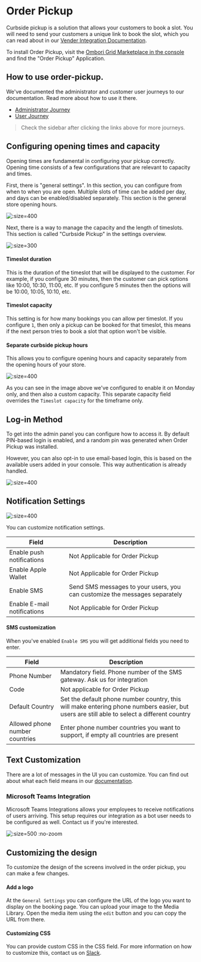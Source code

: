 # Order Pickup

Curbside pickup is a solution that allows your customers to book a slot. You will need to send your customers a unique link to book the slot, which you can read about in our [Vender Integration Documentation](https://ombori.atlassian.net/wiki/spaces/OAKB/pages/536346625/Curbside+pickup+Vendor+integration).

To install Order Pickup, visit the [Ombori Grid Marketplace in the console](https://console.omborigrid.com/) and find the "Order Pickup" Application.

## How to use order-pickup.
We've documented the administrator and customer user journeys to our documentation. Read more about how to use it there.

- [Administrator Journey](https://ombori.atlassian.net/wiki/spaces/OAKB/pages/214794413/Access+the+Curbside+Pickup+administrator)
- [User Journey](https://ombori.atlassian.net/wiki/spaces/OAKB/pages/214794491/Book+a+pickup+time+slot)

> Check the sidebar after clicking the links above for more journeys.

## Configuring opening times and capacity
Opening times are fundamental in configuring your pickup correctly. Opening time consists of a few configurations that are relevant to capacity and times.

First, there is "general settings". In this section, you can configure from when to when you are open. Multiple slots of time can be added per day, and days can be enabled/disabled separately. This section is the general store opening hours.

![](/assets/opening-hours.png ":size=400")

Next, there is a way to manage the capacity and the length of timeslots. This section is called "Curbside Pickup" in the settings overview.

![](/assets/curbside-timeslots.png ":size=300")

#### Timeslot duration
This is the duration of the timeslot that will be displayed to the customer. For example, if you configure 30 minutes, then the customer can pick options like 10:00, 10:30, 11:00, etc. If you configure 5 minutes then the options will be 10:00, 10:05, 10:10, etc.

#### Timeslot capacity
This setting is for how many bookings you can allow per timeslot. If you configure `1`, then only a pickup can be booked for that timeslot, this means if the next person tries to book a slot that option won't be visible.

#### Separate curbside pickup hours
This allows you to configure opening hours and capacity separately from the opening hours of your store. 

![](/assets/curbside-hours.png ":size=400")

As you can see in the image above we've configured to enable it on Monday only, and then also a custom capacity. This separate capacity field overrides the `Timeslot capacity` for the timeframe only.

## Log-in Method
To get into the admin panel you can configure how to access it. By default PIN-based login is enabled, and a random pin was generated when Order Pickup was installed. 

However, you can also opt-in to use email-based login, this is based on the available users added in your console. This way authentication is already handled.

![](/assets/login-method.png ":size=400")


## Notification Settings
![](/assets/notification-settings.png ":size=400")

You can customize notification settings.

| Field                       | Description                                                                |
| --------------------------- | -------------------------------------------------------------------------- |
| Enable push notifications   | Not Applicable for Order Pickup                                            |
| Enable Apple Wallet         | Not Applicable for Order Pickup                                            |
| Enable SMS                  | Send SMS messages to your users, you can customize the messages separately |
| Enable E-mail notifications | Not Applicable for Order Pickup                                            |

#### SMS customization
When you've enabled `Enable SMS` you will get additional fields you need to enter.

| Field                          | Description                                                                                                                                |
| ------------------------------ | ------------------------------------------------------------------------------------------------------------------------------------------ |
| Phone Number                   | Mandatory field. Phone number of the SMS gateway. Ask us for integration                                                                   |
| Code                           | Not applicable for Order Pickup                                                                                                            |
| Default Country                | Set the default phone number country, this will make entering phone numbers easier, but users are still able to select a different country |
| Allowed phone number countries | Enter phone number countries you want to support, if empty all countries are present                                                       |



## Text Customization
There are a lot of messages in the UI you can customize. You can find out about what each field means in our [documentation](https://ombori.atlassian.net/wiki/spaces/OAKB/pages/214761693/Curbside+Text+Communication+Customization).

### Microsoft Teams Integration
Microsoft Teams Integrations allows your employees to receive notifications of users arriving. This setup requires our integration as a bot user needs to be configured as well. Contact us if you're interested.

![](/assets/teams-integration.png ":size=500 :no-zoom")

## Customizing the design
To customize the design of the screens involved in the order pickup, you can make a few changes.

#### Add a logo
At the `General Settings` you can configure the URL of the logo you want to display on the booking page. You can upload your image to the Media Library. Open the media item using the `edit` button and you can copy the URL from there.

#### Customizing CSS
You can provide custom CSS in the CSS field. For more information on how to customize this, contact us on [Slack](https://join.slack.com/t/slack-pgo5586/shared_invite/zt-s1ajca83-k8i1f2mqgCMD0vDfpCk4Bg).

